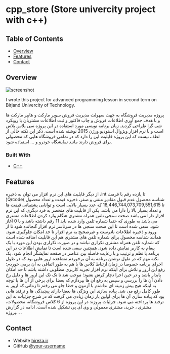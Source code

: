 # cpp_store (Store univercity project with c++)

<!-- TABLE OF CONTENTS -->

## Table of Contents

- [Overview](#overview)
- [Features](#features)
- [Contact](#contact)

<!-- OVERVIEW -->

## Overview

![screenshot](https://user-images.githubusercontent.com/16707738/92399059-5716eb00-f132-11ea-8b14-bcacdc8ec97b.png)

I wrote this project for advanced programming lesson in second term on Birjand Univercity of Technology.

پروژه مدیریت فروشگاه به جهت سهولت مدیریت فروش
سوپر مارکت و هایپر مارکت ها و با هدف جمع آوری
اطلاعات فروش و چاپ فاکتور و ثبت اطلاعات مشتریان
با رویکرد شی گرا طراحی گردید.
زبان برنامه نویسی مورد استفاده در این پروژه سی
پلاس پلاس است و با نرم افزار ویژوال استودیو ورژن
2015 نوشته شده است.
ذکر این نکته خالی از لطف نیست که این پروژه قابلیت
این را دارد که در تمامی فروشگاه هایی که محصولی
برای فروش دارند مانند نمایشگاه خودرو و ... استفاده
شود.

### Built With

<!-- This section should list any major frameworks that you built your project using. Here are a few examples.-->

- [C++](https://www.cplusplus.com/)


## Features
از دیگر قابلیت های این نرم افزار می توان به ذخیره
،int تا یازده رقم با فرمت )Qrcode( شناسه محصول
عدم قبول مقادیر منفی و صفر، ذخیره قیمت و تعداد
محصول تا 18,446,744,073,709,551,615 که عدد
بسیار بالایی است و توانایی پشتیبانی قیمت ها و
تعداد بسیار بالا را دارا می باشد.
یکی از قابلیت های منحصر به فرد دیگری که این نرم
افزار دارا می باشد صحت سنجی تلفن همراه مشتری
هنگام وارد کردن اطلاعات مشتری می باشد به طوری
که حتما شماره تلفن وارد شده باید 11 رقم داشته
باشد و با 0 آغاز شود. سعی شده است تا این صحت
سنجی ها در سرتاسر نرم افزار گنجانده شود تا از ورود
و ذخیره اطلاعات نادرست و غیرصحیح به نرم افزار تا حد
امکان جلوگیری شود.
همانند شناسه محصول برای شماره تلفن های
مشتری هم این قابلیت اضافه شده است که شماره
تلفن همراه مشتری تکراری نباشد و در صورت تکراری
بودن این مورد با یک پیغام به کاربر نمایش داده شود.
همچنین سعی شده است تا نمایش اطلاعات در این
برنامه با نظم و ترتیب و با رعایت فاصله بین عناصر در
صفحه نمایشگر انجام شود.
یک نکته مهم که در طول نوشتن برنامه به آن برخوردم
مشاهده ارور هایی بود که در طول اجرای برنامه خصوصا
در زمان ارتباط کلاس ها با هم به طور اتفاقی به آن
برمی خوردم؛ رفع این ارور و تلاش برای اینکه نرم افزار
تجربه کاربری مطلوبی داشته باشد تا حد امکان پایدار
باشد و در حین اجرا دچار کرش نشود؛ موجب شد تا تک
تک این ارور ها و دلیل رخ دادن آن ها را بررسی و سپس
به رفع آن ها بپردازم که بعضا برای برخی از آن ها با
توجه به اینکه هیچ پیش زمینه ای نداشتم با آزمون و
خطا جلو می رفتم تا زمانی که ارور به طور کامل رفع
می شد.
پیاده سازی این ویژگی ها بعضا دارای پیچیدگی ها و
ترفند هایی بود که پیاده سازی آن ها برای اولین بار
زمان زیادی می گرفت که در شرح جزئیات به این ترفند
ها پرداخته می شود.
جزئیات پروژه:
در این پروژه از 6 کلاس فروشگاه، محصولات، مشتری ،
خرید، مشتری معمولی و وی آی پی تشکیل شده
است.
ادامه در گزارش پروژه... .

## Contact

- Website [hireza.ir](https://{hireza.ir})
- GitHub [@your-username](https://{github.com/reza-dehghani})

